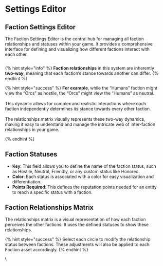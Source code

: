 # Settings Editor

## Faction Settings Editor

The Faction Settings Editor is the central hub for managing all faction relationships and statuses within your game. It provides a comprehensive interface for defining and visualizing how different factions interact with each other.&#x20;

<figure><img src="../../../.gitbook/assets/Screenshot 2024-06-15 at 9.53.32 PM.png" alt=""><figcaption></figcaption></figure>

{% hint style="info" %}
**Faction relationships** in this system are inherently **two-way**, meaning that each faction’s stance towards another can differ.&#x20;
{% endhint %}

{% hint style="success" %}
**For example**, while the “Humans” faction might view the “Orcs” as hostile, the “Orcs” might view the “Humans” as neutral. \
\
This dynamic allows for complex and realistic interactions where each faction independently determines its stance towards every other faction. \
\
The relationships matrix visually represents these two-way dynamics, making it easy to understand and manage the intricate web of inter-faction relationships in your game.


{% endhint %}

## Faction Statuses

* **Key**: This field allows you to define the name of the faction status, such as Hostile, Neutral, Friendly, or any custom status like Honored.
* **Color**: Each status is associated with a color for easy visualization and differentiation.
* **Points Required**: This defines the reputation points needed for an entity to reach a specific status with a faction.

## Faction Relationships Matrix

The relationships matrix is a visual representation of how each faction perceives the other factions. It uses the defined statuses to show these relationships.

{% hint style="success" %}
Select each circle to modify the relationship status between factions. These adjustments will also be applied to each Faction asset accordingly.
{% endhint %}

\
